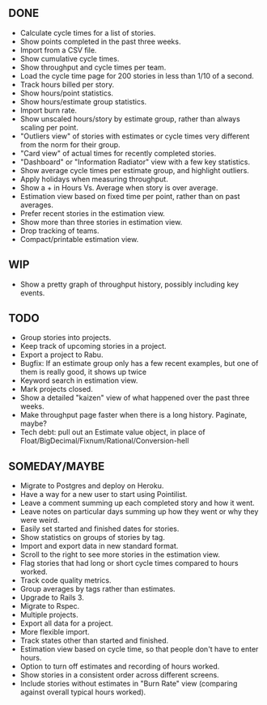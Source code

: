 DONE
----
* Calculate cycle times for a list of stories.
* Show points completed in the past three weeks.
* Import from a CSV file.
* Show cumulative cycle times.
* Show throughput and cycle times per team.
* Load the cycle time page for 200 stories in less than 1/10 of a second.
* Track hours billed per story.
* Show hours/point statistics.
* Show hours/estimate group statistics.
* Import burn rate.
* Show unscaled hours/story by estimate group, rather than always scaling per point.
* "Outliers view" of stories with estimates or cycle times very different from the norm for their group.
* "Card view" of actual times for recently completed stories.
* "Dashboard" or "Information Radiator" view with a few key statistics.
* Show average cycle times per estimate group, and highlight outliers.
* Apply holidays when measuring throughput.
* Show a + in Hours Vs. Average when story is over average.
* Estimation view based on fixed time per point, rather than on past averages.
* Prefer recent stories in the estimation view.
* Show more than three stories in estimation view.
* Drop tracking of teams.
* Compact/printable estimation view.

WIP
---
* Show a pretty graph of throughput history, possibly including key events.

TODO
----
* Group stories into projects.
* Keep track of upcoming stories in a project.
* Export a project to Rabu.
* Bugfix: If an estimate group only has a few recent examples, but one of them is really good, it shows up twice
* Keyword search in estimation view.
* Mark projects closed.
* Show a detailed "kaizen" view of what happened over the past three weeks.
* Make throughput page faster when there is a long history. Paginate, maybe?
* Tech debt: pull out an Estimate value object, in place of Float/BigDecimal/Fixnum/Rational/Conversion-hell

SOMEDAY/MAYBE
-------------
* Migrate to Postgres and deploy on Heroku.
* Have a way for a new user to start using Pointilist.
* Leave a comment summing up each completed story and how it went.
* Leave notes on particular days summing up how they went or why they were weird.
* Easily set started and finished dates for stories.
* Show statistics on groups of stories by tag.
* Import and export data in new standard format.
* Scroll to the right to see more stories in the estimation view.
* Flag stories that had long or short cycle times compared to hours worked.
* Track code quality metrics.
* Group averages by tags rather than estimates.
* Upgrade to Rails 3.
* Migrate to Rspec.
* Multiple projects.
* Export all data for a project.
* More flexible import.
* Track states other than started and finished.
* Estimation view based on cycle time, so that people don't have to enter hours.
* Option to turn off estimates and recording of hours worked.
* Show stories in a consistent order across different screens.
* Include stories without estimates in "Burn Rate" view (comparing against overall typical hours worked).